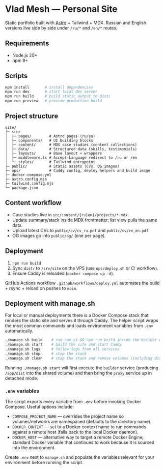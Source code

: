 # Vlad Mesh — Personal Site

Static portfolio built with [Astro](https://astro.build/) + Tailwind + MDX. Russian and English versions live side by side under `/ru/*` and `/en/*` routes.

## Requirements

- Node.js 20+
- npm 9+

## Scripts

```bash
npm install       # install dependencies
npm run dev       # start local dev server
npm run build     # build static output to dist/
npm run preview   # preview production build
```

## Project structure

```
site/
├─ src/
│  ├─ pages/        # Astro pages (ru/en)
│  ├─ components/   # UI building blocks
│  ├─ content/      # MDX case studies (content collections)
│  ├─ data/         # Structured data (skills, testimonials)
│  ├─ layouts/      # Base layout + wrappers
│  ├─ middleware.ts # Accept-Language redirect to /ru or /en
│  └─ styles/       # Tailwind entrypoint
├─ public/          # Static assets (CVs, OG images)
├─ ops/             # Caddy config, deploy helpers and build image
├─ docker-compose.yml
├─ astro.config.mjs
├─ tailwind.config.mjs
└─ package.json
```

## Content workflow

- Case studies live in `src/content/{ru|en}/projects/*.mdx`.
- Update summary/stack inside MDX frontmatter; list view pulls the same data.
- Upload latest CVs to `public/cv/cv_ru.pdf` and `public/cv/cv_en.pdf`.
- OG images go into `public/og/` (one per page).

## Deployment

1. `npm run build`
2. Sync `dist/` to `/srv/site` on the VPS (use `ops/deploy.sh` or CI workflow).
3. Ensure Caddy is reloaded (`docker compose up -d`).

GitHub Actions workflow `.github/workflows/deploy.yml` automates the build + rsync + reload on pushes to `main`.

## Deployment with manage.sh

For local or manual deployments there is a Docker Compose stack that renders the static site and serves it through Caddy. The helper script wraps the most common commands and loads environment variables from `.env` automatically.

```bash
./manage.sh build    # run npm ci && npm run build inside the builder container
./manage.sh start    # build the site and start Caddy
./manage.sh logs     # follow logs from all services
./manage.sh stop     # stop the stack
./manage.sh clean    # stop the stack and remove volumes (including dist)
```

Running `./manage.sh start` will first execute the `builder` service (producing `/app/dist` into the shared volume) and then bring the `proxy` service up in detached mode.

### `.env` variables

The script exports every variable from `.env` before invoking Docker Compose. Useful options include:

- `COMPOSE_PROJECT_NAME` — overrides the project name so volumes/networks are namespaced (defaults to the directory name).
- `DOCKER_CONTEXT` — set to a Docker context name to run commands against a remote host (falls back to the local Docker daemon).
- `DOCKER_HOST` — alternative way to target a remote Docker Engine; standard Docker variable that continues to work because it is sourced into the environment.

Create `.env` next to `manage.sh` and populate the variables relevant for your environment before running the script.
